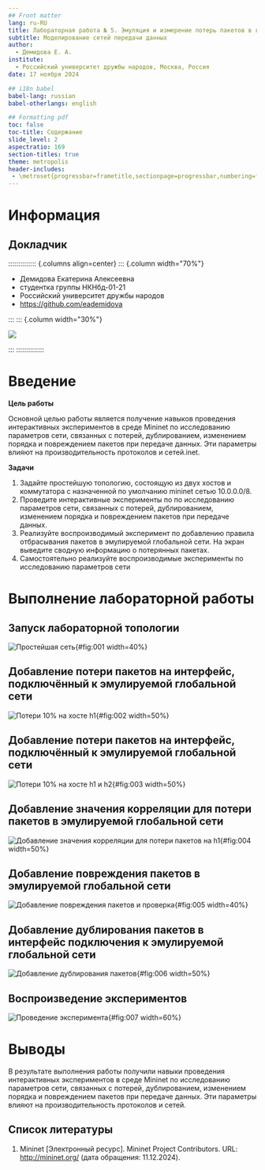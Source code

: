 ```yaml
---
## Front matter
lang: ru-RU
title: Лабораторная работа № 5. Эмуляция и измерение потерь пакетов в глобальных сетях
subtitle: Моделирование сетей передачи данных
author:
  - Демидова Е. А.
institute:
  - Российский университет дружбы народов, Москва, Россия
date: 17 ноября 2024

## i18n babel
babel-lang: russian
babel-otherlangs: english

## Formatting pdf
toc: false
toc-title: Содержание
slide_level: 2
aspectratio: 169
section-titles: true
theme: metropolis
header-includes:
 - \metroset{progressbar=frametitle,sectionpage=progressbar,numbering=fraction}
---
```



# Информация

## Докладчик

:::::::::::::: {.columns align=center}
::: {.column width="70%"}

  * Демидова Екатерина Алексеевна
  * студентка группы НКНбд-01-21
  * Российский университет дружбы народов
  * <https://github.com/eademidova>

:::
::: {.column width="30%"}

![](./image/ava.jpg)

:::
::::::::::::::

# Введение

**Цель работы**

Основной целью работы является получение навыков проведения интерактивных экспериментов в среде Mininet по исследованию параметров сети, связанных с потерей, дублированием, изменением порядка и повреждением пакетов при передаче данных. Эти параметры влияют на производительность протоколов и сетей.inet.

**Задачи**

1. Задайте простейшую топологию, состоящую из двух хостов и коммутатора с назначенной по умолчанию mininet сетью 10.0.0.0/8.
2. Проведите интерактивные эксперименты по по исследованию параметров сети, связанных с потерей, дублированием, изменением порядка и повреждением пакетов при передаче данных.
3. Реализуйте воспроизводимый эксперимент по добавлению правила отбрасывания пакетов в эмулируемой глобальной сети. На экран выведите сводную информацию о потерянных пакетах.
4. Самостоятельно реализуйте воспроизводимые эксперименты по исследованию параметров сети

# Выполнение лабораторной работы

## Запуск лабораторной топологии

![Простейшая сеть](image/1.png){#fig:001 width=40%}

## Добавление потери пакетов на интерфейс, подключённый к эмулируемой глобальной сети

![Потери 10% на хосте h1](image/2.png){#fig:002 width=50%}

## Добавление потери пакетов на интерфейс, подключённый к эмулируемой глобальной сети

![Потери 10% на хосте h1 и h2](image/3.png){#fig:003 width=50%}

## Добавление значения корреляции для потери пакетов в эмулируемой глобальной сети

![Добавление значения корреляции для потери пакетов на h1](image/4.png){#fig:004 width=50%}

## Добавление повреждения пакетов в эмулируемой глобальной сети

![Добавление повреждения пакетов и проверка](image/5.png){#fig:005 width=40%}

## Добавление дублирования пакетов в интерфейс подключения к эмулируемой глобальной сети

![Добавление дублирования пакетов](image/6.png){#fig:006 width=50%}

## Воспроизведение экспериментов

![Проведение эксперимента](image/7.png){#fig:007 width=60%}


# Выводы

В результате выполнения работы получили навыки проведения интерактивных экспериментов в среде Mininet по исследованию параметров сети, связанных с потерей, дублированием, изменением порядка и повреждением пакетов при передаче данных. Эти параметры влияют на производительность протоколов и сетей.

## Список литературы

1. Mininet [Электронный ресурс]. Mininet Project Contributors. URL: http://mininet.org/ (дата обращения: 11.12.2024).
